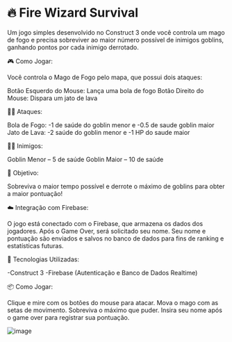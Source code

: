 # 🔥 Fire Wizard Survival

Um jogo simples desenvolvido no Construct 3 onde você controla um mago de fogo e precisa sobreviver ao maior número possível de inimigos goblins, ganhando pontos por cada inimigo derrotado.

🎮 Como Jogar:

Você controla o Mago de Fogo pelo mapa, que possui dois ataques:

Botão Esquerdo do Mouse: Lança uma bola de fogo 
Botão Direito do Mouse: Dispara um jato de lava

🧙‍♂️ Ataques:

Bola de Fogo:	-1 de saúde do goblin menor e -0.5 de saude goblin maior
Jato de Lava:	-2 saúde do goblin menor e -1 HP do saude maior

🧟‍♂️ Inimigos:

Goblin Menor – 5 de saúde
Goblin Maior – 10 de saúde

🎯 Objetivo:

Sobreviva o maior tempo possível e derrote o máximo de goblins para obter a maior pontuação!

☁️ Integração com Firebase:

O jogo está conectado com o Firebase, que armazena os dados dos jogadores.
Após o Game Over, será solicitado seu nome.
Seu nome e pontuação são enviados e salvos no banco de dados para fins de ranking e estatísticas futuras.

🚀 Tecnologias Utilizadas:

-Construct 3
-Firebase (Autenticação e Banco de Dados Realtime)

📦 Como Jogar:

Clique e mire com os botões do mouse para atacar.
Mova o mago com as setas de movimento.
Sobreviva o máximo que puder.
Insira seu nome após o game over para registrar sua pontuação.

![image](https://github.com/user-attachments/assets/067660e5-1b56-4f29-a781-e00b33f4bab8)

